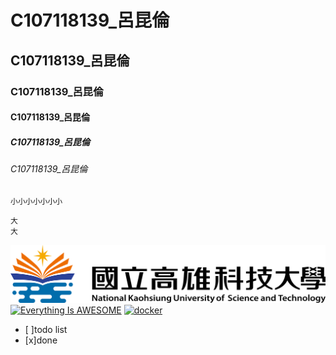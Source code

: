 # C107118139_呂昆倫
## C107118139_呂昆倫
### C107118139_呂昆倫
#### C107118139_呂昆倫
##### C107118139_呂昆倫
###### C107118139_呂昆倫
`小小小小小小小`
```
大
大
```

![NKUST](NKUST.png "第一科大")
[![Everything Is AWESOME](https://img.youtube.com/vi/StTqXEQ2l-Y/0.jpg)](https://www.youtube.com/watch?v=StTqXEQ2l-Y "Everything Is AWESOME")
[![docker](https://img.youtube.com/vi/sSm2dRarhPo/0.jpg)](https://www.youtube.com/watch?v=sSm2dRarhPo "Testing Docker")


- [ ]todo list
- [x]done

